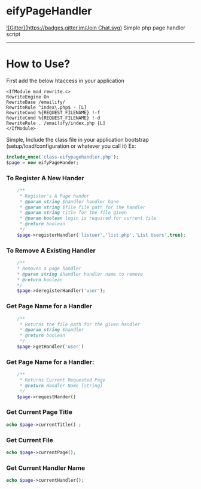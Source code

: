 eifyPageHandler
=========
[![Gitter](https://badges.gitter.im/Join Chat.svg)](https://gitter.im/eMailify/eifyPageHandler?utm_source=badge&utm_medium=badge&utm_campaign=pr-badge&utm_content=badge)
Simple php page handler script
 

----------

How to Use?
=====
First add the below htaccess in your application
```htaccess
<IfModule mod_rewrite.c>
RewriteEngine On
RewriteBase /emailify/
RewriteRule ^index\.php$ - [L]
RewriteCond %{REQUEST_FILENAME} !-f
RewriteCond %{REQUEST_FILENAME} !-d
RewriteRule . /emailify/index.php [L]
</IfModule>
```

Simple, Include the class file in your application bootstrap (setup/load/configuration or whatever you call it) Ex:

```PHP
include_once('class-eifypagehandler.php');
$page = new eifyPageHander;
```

### To Register A New Hander

```PHP
	/**
	 * Register's A Page hander
	 * @param string $handler handler hane
	 * @param string $file file path for the handler
	 * @param string title for the file given
	 * @param boolean login is required for current file
	 * @return boolean
	 */
	$page->registerHandler('listuer','list.php','List Users',true);
```

### To Remove A Existing Handler

```PHP
	/**
	* Removes a page handler
	* @param string $handler handler name to remove
	* @return boolean
	*/
	$page->deregisterHandler('user');
```

### Get Page Name for a Handler 

```PHP
	/**
	 * Returns the file path for the given handler
	 * @param string $handler
	 * @return boolean
	 */
	$page->getHandler('user')
```


### Get Page Name for a Handler:

```PHP
	/**
	 * Returns Current Requested Page
	 * @return Handler Name [string]
	 */
	$page->requestHander()
```

### Get Current Page Title 
```php
echo $page->currentTitle() ;
```
### Get Current File
```php
echo $page->currentPage();
```
### Get Current Handler Name
```php
echo $page->currentHandler();
```
